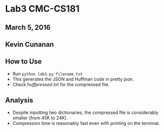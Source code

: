 # Lab3 CMC-CS181
## March 5, 2016
## Kevin Cunanan

## How to Use
* Run `python lab3.py filename.txt`
* This generates the JSON and Huffman code in pretty json.
* Check *huffpressed.txt* for the compressed file.

## Analysis
* Despite inputting two dictionaries, the compressed file is considerably smaller (from 45K to 24K).
* Compression time is reasonably fast even with printing on the terminal.
